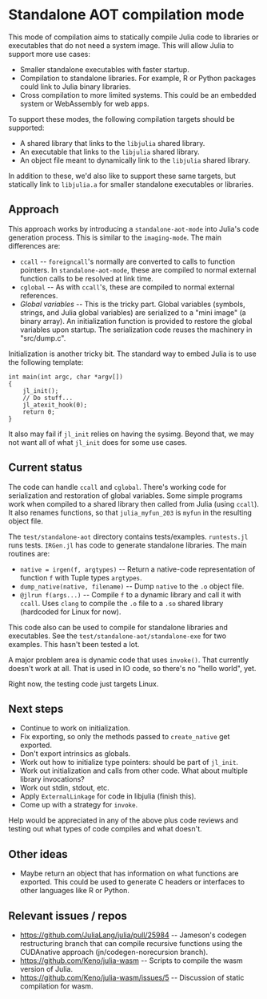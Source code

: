 # Standalone AOT compilation mode

This mode of compilation aims to statically compile Julia code to libraries or executables
that do not need a system image. This will allow Julia to support more use cases: 

* Smaller standalone executables with faster startup.
* Compilation to standalone libraries. For example, R or Python packages could link to
  Julia binary libraries.
* Cross compilation to more limited systems. This could be an embedded system or WebAssembly
  for web apps. 

To support these modes, the following compilation targets should be supported:

* A shared library that links to the `libjulia` shared library.
* An executable that links to the `libjulia` shared library.
* An object file meant to dynamically link to the `libjulia` shared library.

In addition to these, we'd also like to support these same targets, but statically link 
to `libjulia.a` for smaller standalone executables or libraries.

## Approach

This approach works by introducing a `standalone-aot-mode` into Julia's code generation
process. This is similar to the `imaging-mode`. The main differences are:

* `ccall` -- `foreigncall`'s normally are converted to calls to function pointers. In
  `standalone-aot-mode`, these are compiled to normal external function calls to be 
  resolved at link time.
* `cglobal` -- As with `ccall`'s, these are compiled to normal external references.
* *Global variables* -- This is the tricky part. Global variables (symbols, strings,
  and Julia global variables) are serialized to a "mini image" (a binary array). An
  initialization function is provided to restore the global variables upon startup.
  The serialization code reuses the machinery in "src/dump.c".

Initialization is another tricky bit. The standard way to embed Julia is to use the
following template:

```
int main(int argc, char *argv[])
{
    jl_init();
    // Do stuff...
    jl_atexit_hook(0);
    return 0;
}
```

It also may fail if `jl_init` relies on having the sysimg.
Beyond that, we may not want all of what `jl_init` does for some use cases.

## Current status

The code can handle `ccall` and `cglobal`. There's working code for serialization and 
restoration of global variables. Some simple programs work when compiled to a shared 
library then called from Julia (using `ccall`). It also renames functions, so that 
`julia_myfun_203` is `myfun` in the resulting object file.

The `test/standalone-aot` directory contains tests/examples. `runtests.jl` runs tests.
`IRGen.jl` has code to generate standalone libraries. The main routines are:

* `native = irgen(f, argtypes)` -- Return a native-code representation of function `f`
  with Tuple types `argtypes`.
* `dump_native(native, filename)` -- Dump `native` to the `.o` object file.
* `@jlrun f(args...)` -- Compile `f` to a dynamic library and call it with `ccall`. 
  Uses `clang` to compile the `.o` file to a `.so` shared library (hardcoded for
  Linux for now).

This code also can be used to compile for standalone libraries and executables.
See the `test/standalone-aot/standalone-exe` for two examples. 
This hasn't been tested a lot.

A major problem area is dynamic code that uses `invoke()`. That currently doesn't work
at all. That is used in IO code, so there's no "hello world", yet.

Right now, the testing code just targets Linux.

## Next steps

- Continue to work on initialization.
- Fix exporting, so only the methods passed to `create_native` get exported.
- Don't export intrinsics as globals.
- Work out how to initialize type pointers: should be part of `jl_init`.
- Work out initialization and calls from other code. What about multiple library invocations?
- Work out stdin, stdout, etc.
- Apply `ExternalLinkage` for code in libjulia (finish this).
- Come up with a strategy for `invoke`.

Help would be appreciated in any of the above plus code reviews and testing out what types 
of code compiles and what doesn't. 

## Other ideas

- Maybe return an object that has information on what functions are exported. 
  This could be used to generate C headers or interfaces to other languages like R or Python.

## Relevant issues / repos

* https://github.com/JuliaLang/julia/pull/25984 -- Jameson's codegen restructuring 
  branch that can compile recursive functions using the CUDAnative approach
  (jn/codegen-norecursion branch).
* https://github.com/Keno/julia-wasm -- Scripts to compile the wasm version of Julia.
* https://github.com/Keno/julia-wasm/issues/5 -- Discussion of static compilation for wasm.

